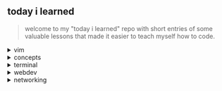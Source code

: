 ## today i learned

> welcome to my "today i learned" repo with short entries of some valuable lessons that made it easier to teach myself how to code.


<details><summary>vim</summary>
- [removing trailing whitespace](vim/removing-trailing-whitespace.md)
- [replacing words](vim/replacing-words.md)
</details>

<details><summary>concepts</summary>
  - [reductio ad absurdum](concepts/reductio-ad-absurdum.md)
  - [straw man](concepts/straw-man.md)
  - [stop usrbinenv shebang](concepts/stop-usrbinenv.md)
</details>

<details><summary>terminal</summary>
  - [bash-color-codes](terminal/bash-color-codes.md)
  - [weechat quick start guide](terminal/weechat-quick-start.md)
  - [asciinema](terminal/asciinema.md)
  - [git](terminal/git.md)
  - [pass](terminal/pass.md)
  - [youtube-dl](terminal/youtube-dl.md)
  - [crontab guide](terminal/crontab-guide.md)
  - [rsync](terminal/rsync.md)
  - [pipx](terminal/pipx.md)
  - [pip](terminal/pip.md)
  - [npm](terminal/npm.md)
  - [jc](terminal/jc.md)
  - [emuto](terminal/emuto.md)
  - [brew](terminal/brew.md)
  - [curl](terminal/curl.md)
  - [cargo](terminal/cargo.md)
  - [ssh](terminal/ssh.md)
</details>

<details><summary>webdev</summary>
  - [every html meta tag](webdev/html-meta-tags.md)
  - [how to add collapsible sections in markdown](webdev/markdown-details-collapsible.md)
  - [python shell](webdev/python-shell.md)
  - [git change branch master to main](webdev/git-master-to-main.md)
  - [common mime types](webdev/common-mime-types.md)
</details>

<details><summary>networking</summary>
  - [termux remote](networking/remote-termux.md)
</details>
